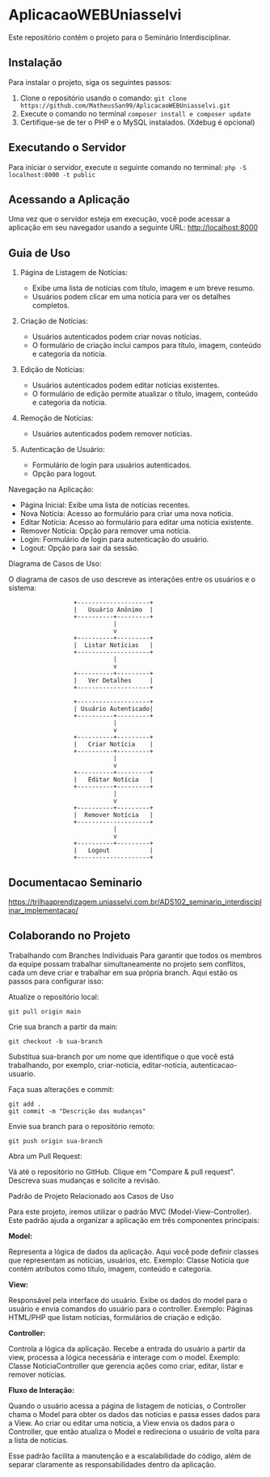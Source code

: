 # AplicacaoWEBUniasselvi

Este repositório contém o projeto para o Seminário Interdisciplinar.

## Instalação

Para instalar o projeto, siga os seguintes passos:

1. Clone o repositório usando o comando: `git clone https://github.com/MatheusSan99/AplicacaoWEBUniasselvi.git`
2. Execute o comando no terminal `composer install e composer update`
3. Certifique-se de ter o PHP e o MySQL instalados. (Xdebug é opcional)

## Executando o Servidor

Para iniciar o servidor, execute o seguinte comando no terminal: `php -S localhost:8000 -t public`

## Acessando a Aplicação

Uma vez que o servidor esteja em execução, você pode acessar a aplicação em seu navegador usando a seguinte URL: [http://localhost:8000](http://localhost:8000)

## Guia de Uso

1. Página de Listagem de Notícias:

    - Exibe uma lista de notícias com título, imagem e um breve resumo.
    - Usuários podem clicar em uma notícia para ver os detalhes completos.

2. Criação de Notícias:

    - Usuários autenticados podem criar novas notícias.
    - O formulário de criação inclui campos para título, imagem, conteúdo e categoria da notícia.

3. Edição de Notícias:

    - Usuários autenticados podem editar notícias existentes.
    - O formulário de edição permite atualizar o título, imagem, conteúdo e categoria da notícia.

4. Remoção de Notícias:

    - Usuários autenticados podem remover notícias.

5. Autenticação de Usuário:

    - Formulário de login para usuários autenticados.
    - Opção para logout.

Navegação na Aplicação:

- Página Inicial: Exibe uma lista de notícias recentes.
- Nova Notícia: Acesso ao formulário para criar uma nova notícia.
- Editar Notícia: Acesso ao formulário para editar uma notícia existente.
- Remover Notícia: Opção para remover uma notícia.
- Login: Formulário de login para autenticação do usuário.
- Logout: Opção para sair da sessão.

Diagrama de Casos de Uso:

O diagrama de casos de uso descreve as interações entre os usuários e o sistema:

```plaintext
                  +--------------------+
                  |   Usuário Anônimo  |
                  +----------+---------+
                             |
                             v
                  +----------+---------+
                  |  Listar Notícias   |
                  +--------------------+
                             |
                             v
                  +----------+---------+
                  |   Ver Detalhes     |
                  +--------------------+

                  +--------------------+
                  | Usuário Autenticado|
                  +----------+---------+
                             |
                             v
                  +----------+---------+
                  |   Criar Notícia    |
                  +----------+---------+
                             |
                             v
                  +----------+---------+
                  |   Editar Notícia   |
                  +----------+---------+
                             |
                             v
                  +----------+---------+
                  |  Remover Notícia   |
                  +--------------------+
                             |
                             v
                  +----------+---------+
                  |   Logout           |
                  +--------------------+
```

## Documentacao Seminario

https://trilhaaprendizagem.uniasselvi.com.br/ADS102_seminario_interdisciplinar_implementacao/

## Colaborando no Projeto

Trabalhando com Branches Individuais
Para garantir que todos os membros da equipe possam trabalhar simultaneamente no projeto sem conflitos, cada um deve criar e trabalhar em sua própria branch. Aqui estão os passos para configurar isso:

Atualize o repositório local:

```
git pull origin main
```

Crie sua branch a partir da main:

```
git checkout -b sua-branch
```

Substitua sua-branch por um nome que identifique o que você está trabalhando, por exemplo, criar-noticia, editar-noticia, autenticacao-usuario.

Faça suas alterações e commit:

```
git add .
git commit -m "Descrição das mudanças"
```

Envie sua branch para o repositório remoto:

```
git push origin sua-branch
```

Abra um Pull Request:

Vá até o repositório no GitHub.
Clique em "Compare & pull request".
Descreva suas mudanças e solicite a revisão.

Padrão de Projeto Relacionado aos Casos de Uso

Para este projeto, iremos utilizar o padrão MVC (Model-View-Controller). Este padrão ajuda a organizar a aplicação em três componentes principais:

**Model:**

Representa a lógica de dados da aplicação. Aqui você pode definir classes que representam as notícias, usuários, etc.
Exemplo: Classe Noticia que contém atributos como título, imagem, conteúdo e categoria.

**View:**

Responsável pela interface do usuário. Exibe os dados do model para o usuário e envia comandos do usuário para o controller.
Exemplo: Páginas HTML/PHP que listam notícias, formulários de criação e edição.

**Controller:**

Controla a lógica da aplicação. Recebe a entrada do usuário a partir da view, processa a lógica necessária e interage com o model.
Exemplo: Classe NoticiaController que gerencia ações como criar, editar, listar e remover notícias.

**Fluxo de Interação:**

Quando o usuário acessa a página de listagem de notícias, o Controller chama o Model para obter os dados das notícias e passa esses dados para a View.
Ao criar ou editar uma notícia, a View envia os dados para o Controller, que então atualiza o Model e redireciona o usuário de volta para a lista de notícias.

Esse padrão facilita a manutenção e a escalabilidade do código, além de separar claramente as responsabilidades dentro da aplicação.

